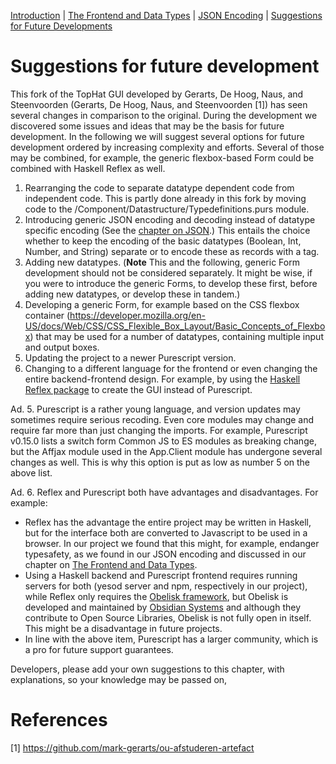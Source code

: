 [Introduction](./Introduction.md) |  [The Frontend and Data Types](./Datatypes.md)  |  [JSON Encoding](./JsonEncoding.md)  |  [Suggestions for Future Developments](./FutureDevelopments.md)

# Suggestions for future development
This fork of the TopHat GUI developed by Gerarts, De Hoog, Naus, and Steenvoorden (Gerarts, De Hoog, Naus, and Steenvoorden [1]) has seen several changes in comparison to the original. During the development we discovered some issues and ideas that may be the basis for future development. In the following we will suggest several options for future development ordered by increasing complexity and efforts. Several of those may be combined, for example, the generic flexbox-based Form could be combined with Haskell Reflex as well.
1. Rearranging the code to separate datatype dependent code from independent code. This is partly done already in this fork by moving code to the /Component/Datastructure/Typedefinitions.purs module.
2. Introducing generic JSON encoding and decoding instead of datatype specific encoding (See the [chapter on JSON](./JsonEncoding.md).) This entails the choice whether to keep the encoding of the basic datatypes (Boolean, Int, Number, and String) separate or to encode these as records with a tag.
3. Adding new datatypes. (**Note** This and the following, generic Form development should not be considered separately. It might be wise, if you were to introduce the generic Forms, to develop these first, before adding new datatypes, or develop these in tandem.)
4. Developing a generic Form, for example based on the CSS flexbox container (https://developer.mozilla.org/en-US/docs/Web/CSS/CSS_Flexible_Box_Layout/Basic_Concepts_of_Flexbox) that may be used for a number of datatypes, containing multiple input and output boxes.
5. Updating the project to a newer Purescript version.
6. Changing to a different language for the frontend or even changing the entire backend-frontend design. For example, by using the [Haskell Reflex package](https://hackage.haskell.org/package/reflex) to create the GUI instead of Purescript.

Ad. 5.  Purescript is a rather young language, and version updates may sometimes require serious recoding. Even core modules may change and require far more than just changing the imports. For example, Purescript v0.15.0 lists a switch form Common JS to ES modules as breaking change, but the Affjax module used in the App.Client module has undergone several changes as well. This is why this option is put as low as number 5 on the above list.

Ad. 6. Reflex and Purescript both have advantages and disadvantages.
For example:
- Reflex has the advantage the entire project may be written in Haskell, but for the interface both are converted to Javascript to be used in a browser. In our project we found that this might, for example, endanger typesafety, as we found in our JSON encoding and discussed in our chapter on [The Frontend and Data Types](./Datatypes.md).
- Using a Haskell backend and Purescript frontend requires running servers for both (yesod server and npm, respectively in our project), while Reflex only requires the [Obelisk framework](https://github.com/obsidiansystems/obelisk/#installing-obelisk), but Obelisk is developed and maintained by [Obsidian Systems](https://obsidian.systems/) and although they contribute to Open Source Libraries, Obelisk is not fully open in itself. This might be a disadvantage in future projects.
- In line with the above item, Purescript has a larger community, which is a pro for future support guarantees.




Developers, please add your own suggestions to this chapter, with explanations, so your knowledge may be passed on,



# References

[1] https://github.com/mark-gerarts/ou-afstuderen-artefact